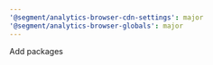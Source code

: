 ```yaml
---
'@segment/analytics-browser-cdn-settings': major
'@segment/analytics-browser-globals': major
---
```


Add packages

